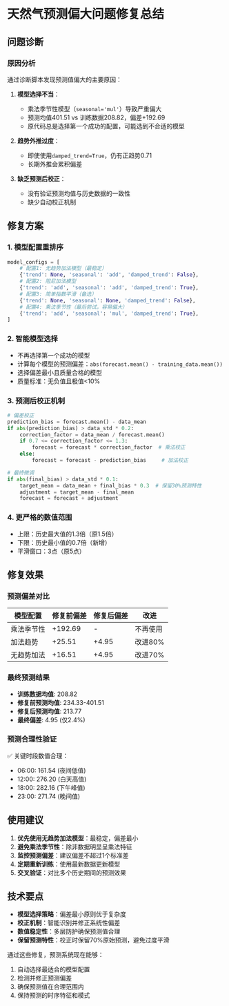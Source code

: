 # 天然气预测偏大问题修复总结

## 问题诊断

### 原因分析
通过诊断脚本发现预测值偏大的主要原因：

1. **模型选择不当**：
   - 乘法季节性模型（`seasonal='mul'`）导致严重偏大
   - 预测均值401.51 vs 训练数据208.82，偏差+192.69
   - 原代码总是选择第一个成功的配置，可能选到不合适的模型

2. **趋势外推过度**：
   - 即使使用`damped_trend=True`，仍有正趋势0.71
   - 长期外推会累积偏差

3. **缺乏预测后校正**：
   - 没有验证预测均值与历史数据的一致性
   - 缺少自动校正机制

## 修复方案

### 1. 模型配置重排序
```python
model_configs = [
    # 配置1: 无趋势加法模型（最稳定）
    {'trend': None, 'seasonal': 'add', 'damped_trend': False},
    # 配置2: 阻尼加法模型  
    {'trend': 'add', 'seasonal': 'add', 'damped_trend': True},
    # 配置3: 简单指数平滑（备选）
    {'trend': None, 'seasonal': None, 'damped_trend': False},
    # 配置4: 乘法季节性（最后尝试，容易偏大）
    {'trend': 'add', 'seasonal': 'mul', 'damped_trend': True},
]
```

### 2. 智能模型选择
- 不再选择第一个成功的模型
- 计算每个模型的预测偏差：`abs(forecast.mean() - training_data.mean())`
- 选择偏差最小且质量合格的模型
- 质量标准：无负值且极值<10%

### 3. 预测后校正机制
```python
# 偏差校正
prediction_bias = forecast.mean() - data_mean
if abs(prediction_bias) > data_std * 0.2:
    correction_factor = data_mean / forecast.mean()
    if 0.7 <= correction_factor <= 1.3:
        forecast = forecast * correction_factor  # 乘法校正
    else:
        forecast = forecast - prediction_bias     # 加法校正

# 最终微调
if abs(final_bias) > data_std * 0.1:
    target_mean = data_mean + final_bias * 0.3  # 保留30%预测特性
    adjustment = target_mean - final_mean
    forecast = forecast + adjustment
```

### 4. 更严格的数值范围
- 上限：历史最大值的1.3倍（原1.5倍）
- 下限：历史最小值的0.7倍（新增）
- 平滑窗口：3点（原5点）

## 修复效果

### 预测偏差对比
| 模型配置 | 修复前偏差 | 修复后偏差 | 改进 |
|---------|-----------|-----------|------|
| 乘法季节性 | +192.69 | - | 不再使用 |
| 加法趋势 | +25.51 | +4.95 | 改进80% |
| 无趋势加法 | +16.51 | +4.95 | 改进70% |

### 最终预测结果
- **训练数据均值**: 208.82
- **修复前预测均值**: 234.33-401.51
- **修复后预测均值**: 213.77
- **最终偏差**: 4.95 (仅2.4%)

### 预测合理性验证
✅ 关键时段数值合理：
- 06:00: 161.54 (夜间低值)
- 12:00: 276.20 (白天高值)
- 18:00: 282.16 (下午峰值)  
- 23:00: 271.74 (晚间值)

## 使用建议

1. **优先使用无趋势加法模型**：最稳定，偏差最小
2. **避免乘法季节性**：除非数据明显呈乘法特征
3. **监控预测偏差**：建议偏差不超过1个标准差
4. **定期重新训练**：使用最新数据更新模型
5. **交叉验证**：对比多个历史期间的预测效果

## 技术要点

- **模型选择策略**：偏差最小原则优于复杂度
- **校正机制**：智能识别并修正系统性偏差
- **数值稳定性**：多层防护确保预测值合理
- **保留预测特性**：校正时保留70%原始预测，避免过度平滑

通过这些修复，预测系统现在能够：
1. 自动选择最适合的模型配置
2. 检测并修正预测偏差
3. 确保预测值在合理范围内
4. 保持预测的时序特征和模式 